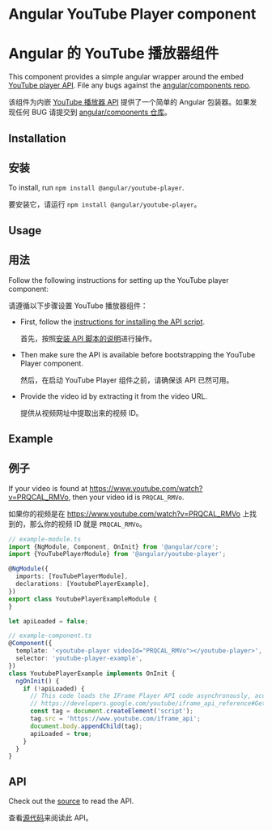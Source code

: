 # Angular YouTube Player component

# Angular 的 YouTube 播放器组件

This component provides a simple angular wrapper around the embed [YouTube player API](https://developers.google.com/youtube/iframe_api_reference). File any bugs against the [angular/components repo](https://github.com/angular/components/issues).

该组件为内嵌 [YouTube 播放器 API](https://developers.google.com/youtube/iframe_api_reference) 提供了一个简单的 Angular 包装器。如果发现任何 BUG 请提交到 [angular/components 仓库](https://github.com/angular/components/issues)。

## Installation

## 安装

To install, run `npm install @angular/youtube-player`.

要安装它，请运行 `npm install @angular/youtube-player`。

## Usage

## 用法

Follow the following instructions for setting up the YouTube player component:

请遵循以下步骤设置 YouTube 播放器组件：

- First, follow the [instructions for installing the API script](https://developers.google.com/youtube/iframe_api_reference#Getting_Started).

  首先，按照[安装 API 脚本的说明](https://developers.google.com/youtube/iframe_api_reference#Getting_Started)进行操作。

- Then make sure the API is available before bootstrapping the YouTube Player component.

  然后，在启动 YouTube Player 组件之前，请确保该 API 已然可用。

- Provide the video id by extracting it from the video URL.

  提供从视频网址中提取出来的视频 ID。

## Example

## 例子

If your video is found at https://www.youtube.com/watch?v=PRQCAL_RMVo, then your video id is `PRQCAL_RMVo`.

如果你的视频是在 https://www.youtube.com/watch?v=PRQCAL_RMVo 上找到的，那么你的视频 ID 就是 `PRQCAL_RMVo`。

```typescript
// example-module.ts
import {NgModule, Component, OnInit} from '@angular/core';
import {YouTubePlayerModule} from '@angular/youtube-player';

@NgModule({
  imports: [YouTubePlayerModule],
  declarations: [YoutubePlayerExample],
})
export class YoutubePlayerExampleModule {
}

let apiLoaded = false;

// example-component.ts
@Component({
  template: '<youtube-player videoId="PRQCAL_RMVo"></youtube-player>',
  selector: 'youtube-player-example',
})
class YoutubePlayerExample implements OnInit {
  ngOnInit() {
    if (!apiLoaded) {
      // This code loads the IFrame Player API code asynchronously, according to the instructions at
      // https://developers.google.com/youtube/iframe_api_reference#Getting_Started
      const tag = document.createElement('script');
      tag.src = 'https://www.youtube.com/iframe_api';
      document.body.appendChild(tag);
      apiLoaded = true;
    }
  }
}
```

## API

Check out the [source](./youtube-player.ts) to read the API.

查看[源代码](./youtube-player.ts)来阅读此 API。
